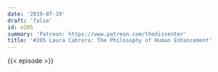```yaml
---
date: '2019-07-19'
draft: 'false'
id: e205
summary: 'Patreon: https://www.patreon.com/thedissenter'
title: '#205 Laura Cabrera: The Philosophy of Human Enhancement'
---
```

{{< episode >}}
